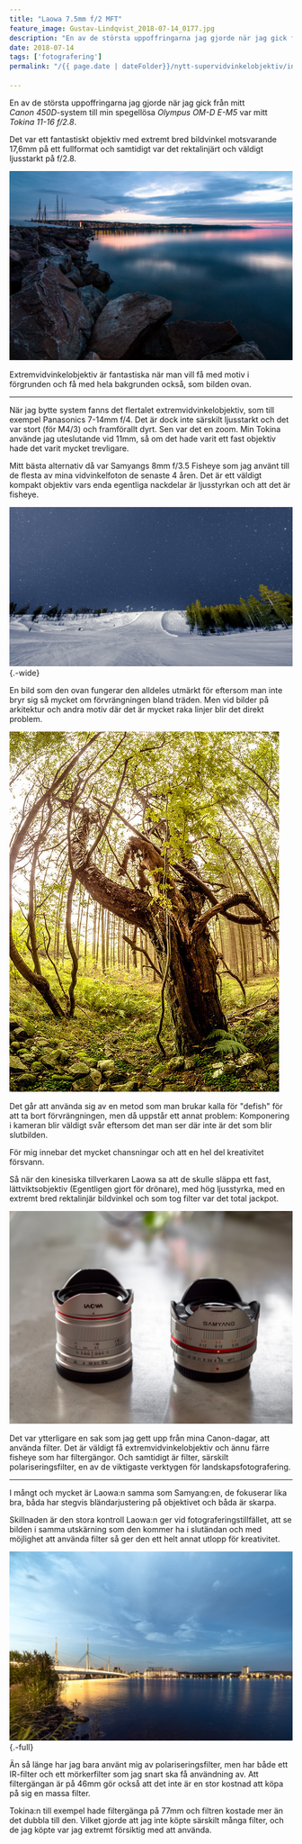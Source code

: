 ```yaml
---
title: "Laowa 7.5mm f/2 MFT"
feature_image: Gustav-Lindqvist_2018-07-14_0177.jpg
description: "En av de största uppoffringarna jag gjorde när jag gick från mitt Canon 450D system till min spegellösa Olympus OM-D E-M5 var mitt Tokina…"
date: 2018-07-14
tags: ['fotografering']
permalink: "/{{ page.date | dateFolder}}/nytt-supervidvinkelobjektiv/index.html"  

---
```


En av de största uppoffringarna jag gjorde när jag gick från mitt *Canon 450D*-system till min spegellösa *Olympus OM-D E-M5* var mitt *Tokina 11-16 f/2.8*.

Det var ett fantastiskt objektiv med extremt bred bildvinkel motsvarande 17,6mm på ett fullformat och samtidigt var det rektalinjärt och väldigt ljusstarkt på f/2.8.

![Piren i Jönköping med himlen speglad i vattenytan.](8818138516_d9263d5c7d_h.jpg "Foto med Canon 450D och Tokina 11-16 f/2.8")

Extremvidvinkelobjektiv är fantastiska när man vill få med motiv i förgrunden och få med hela bakgrunden också, som bilden ovan.

---

När jag bytte system fanns det flertalet extremvidvinkelobjektiv, som till exempel Panasonics 7-14mm f/4. Det är dock inte särskilt ljusstarkt och det var stort (för M4/3) och framförallt dyrt. Sen var det en zoom. Min Tokina använde jag uteslutande vid 11mm, så om det hade varit ett fast objektiv hade det varit mycket trevligare.

Mitt bästa alternativ då var Samyangs 8mm f/3.5 Fisheye som jag använt till de flesta av mina vidvinkelfoton de senaste 4 åren. Det är ett väldigt kompakt objektiv vars enda egentliga nackdelar är ljusstyrkan och att det är fisheye.

![En tom skidbacke med stjärnhimmeln ovanför](33026437062_024210f565_k.jpg "Fotograferat med Samyang 8mm f/3.5 Fisheye"){.-wide}

En bild som den ovan fungerar den alldeles utmärkt för eftersom man inte bryr sig så mycket om förvrängningen bland träden. Men vid bilder på arkitektur och andra motiv där det är mycket raka linjer blir det direkt problem.

![Ett träd i en skog. Bilden förvrängs mot kanterna](15119597789_a5a235f560_z.jpg "Bild som visarförvrängningen från Samyang 8mm f/3.5 Fisheye")

Det går att använda sig av en metod som man brukar kalla för "defish" för att ta bort förvrängningen, men då uppstår ett annat problem: Komponering i kameran blir väldigt svår eftersom det man ser där inte är det som blir slutbilden.

För mig innebar det mycket chansningar och att en hel del kreativitet försvann.

Så när den kinesiska tillverkaren Laowa sa att de skulle släppa ett fast, lättviktsobjektiv (Egentligen gjort för drönare), med hög ljusstyrka, med en extremt bred rektalinjär bildvinkel och som tog filter var det total jackpot.

![Två objektiv på ett grått bord.](Gustav-Lindqvist_2018-07-14_0175.jpg "Laowa 7.5mm f/2 MFT bredvid Samyang 8mm f/3.5 Fisheye")

Det var ytterligare en sak som jag gett upp från mina Canon-dagar, att använda filter. Det är väldigt få extremvidvinkelobjektiv och ännu färre fisheye som har filtergängor. Och samtidigt är filter, särskilt polariseringsfilter, en av de viktigaste verktygen för landskapsfotografering.

---

I mångt och mycket är Laowa:n samma som Samyang:en, de fokuserar lika bra, båda har stegvis bländarjustering på objektivet och båda är skarpa.

Skillnaden är den stora kontroll Laowa:n ger vid fotograferingstillfället, att se bilden i samma utskärning som den kommer ha i slutändan och med möjlighet att använda filter så ger den ett helt annat utlopp för kreativitet.

![Nattfoto över Munksjöbron och Spira](Gustav-Lindqvist_2018-07-06_1671.jpg "Nattfoto över Munksjöbron och Spira med Laowa 7.5mm f/2 MFT"){.-full}

Än så länge har jag bara använt mig av polariseringsfilter, men har både ett IR-filter och ett mörkerfilter som jag snart ska få användning av. Att filtergängan är på 46mm gör också att det inte är en stor kostnad att köpa på sig en massa filter.

Tokina:n till exempel hade filtergänga på 77mm och filtren kostade mer än det dubbla till den. Vilket gjorde att jag inte köpte särskilt många filter, och de jag köpte var jag extremt försiktig med att använda.
